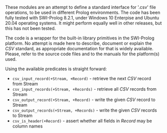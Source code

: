 These modules are an attempt to define a standard interface for '.csv' file operations, to be used in different Prolog environments. The code has been fully tested with SWI-Prolog 8.2.1, under Windows 10 Enterpise and Ubuntu 20.04 operating systems. It might perform equally well in other releases, but this has not been tested.

The code is a wrapper for the built-in library primitives in the SWI-Prolog platform. No attempt is made here to describe, document or explain the *CSV* standard, as appropriate documentation for that is widely available. Please, refer to the source code files and to the manuals for the platform(s) used.

Using the available predicates is straight forward:

- `csv_input_record(+Stream, +Record)` - retrieve the next *CSV* record from Stream  
- `csv_input_records(+Stream, +Records)` - retrieve all *CSV* records from Stream  
- `csv_output_record(+Stream, +Record)` - write the given *CSV* record to Stream  
- `csv_output_records(+Stream, +Records)` - write the given *CSV* records to Stream  
- `csv_is_header(+Record)` - assert whether all fields in *Record* may be column names  
